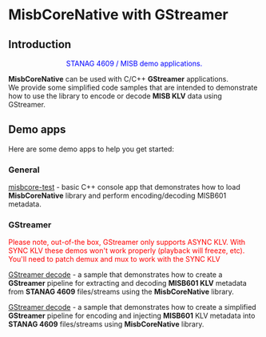 
# MisbCoreNative with GStreamer

## Introduction


<div align="center">
	<font color="blue">STANAG 4609 / MISB demo applications.</font>
	<p></p>
</div>

**MisbCoreNative** can be used with C/C++ **GStreamer** applications.  
We provide some simplified code samples that are intended to demonstrate how to use the library to encode or decode **MISB KLV** data using GStreamer. 

## Demo apps

Here are some demo apps to help you get started:

### General
[misbcore-test](VisualStudio/vs-demo-apps.md) - basic C++ console app that demonstrates how to load **MisbCoreNative** library and perform encoding/decoding MISB601 metadata.

### GStreamer
<div align="left" margin-bottom= 25px;>
	<font color="red">Please note, out-of-the box, GStreamer only supports ASYNC KLV. With SYNC KLV these demos won't work properly (playback will freeze, etc). You'll need to patch demux and mux to work with the SYNC KLV</font> 
	<p></p>
</div>  

[GStreamer decode](./DemoApps/gst-klv-decode-pipeline.md) - a sample that demonstrates how to create a **GStreamer** pipeline for extracting and decoding **MISB601 KLV** metadata from **STANAG 4609** files/streams using the **MisbCoreNative** library.  

[GStreamer decode](./DemoApps/gst-klv-encode-pipeline.md) - a sample that demonstrates how to create a simplified **GStreamer** pipeline for encoding and injecting **MISB601** KLV metadata into **STANAG 4609** files/streams using **MisbCoreNative** library.  